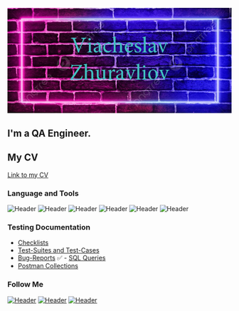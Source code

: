![Header](https://github.com/ViacheslavQApro/ViacheslavQApro/blob/main/assets/NEW.png)
## I'm a QA Engineer.
## My CV
[Link to my CV](https://hh.ru/resume/14505b60ff0b4c4b8f0039ed1f716f44683762)


### Language and Tools
![Header](https://img.shields.io/badge/Jira-090909?style=for-the-badge&logo=jira&logoColor=136be1)
![Header](https://img.shields.io/badge/Postman-090909?style=for-the-badge&logo=postman&logoColor=f76935)
![Header](https://img.shields.io/badge/Github-090909?style=for-the-badge&logo=github&logoColor=8cc4d7)
![Header](https://img.shields.io/badge/MySQL-090909?style=for-the-badge&logo=mysql&logoColor=00618a)
![Header](https://img.shields.io/badge/DevTools-090909?style=for-the-badge&logo=googlechrome&logoColor=2674f2)
![Header](https://img.shields.io/badge/AndroidStudio-090909?style=for-the-badge&logo=androidstudio&logoColor=3ad07d)

### Testing Documentation

- [Checklists](https://github.com/ViacheslavQApro/check_list)
- [Test-Suites and Test-Cases](https://github.com/artichokeee/test-cases)
- [Bug-Reports](https://github.com/artichokeee/bug-reports)
:white_check_mark: - [SQL Queries](https://github.com/ViacheslavQApro/sql)
- [Postman Collections](https://github.com/ViacheslavQApro/postman)

### Follow Me
[![Header](https://img.shields.io/badge/Instagram-090909?style=for-the-badge&logo=instagram&logoColor=9939a3)](https://www.instagram.com/vsyomogoo/)
[![Header](https://img.shields.io/badge/Telegram-090909?style=for-the-badge&logo=telegram&logoColor=31a5db)](https://t.me/vsyomogoo)
[![Header](https://img.shields.io/badge/Linkedin-090909?style=for-the-badge&logo=linkedin&logoColor=0073b1)](https://www.linkedin.com/in/artsiomrusau/)

